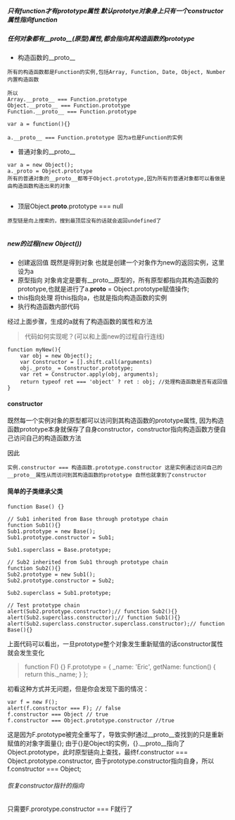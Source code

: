 
##### 只有function才有prototype属性 默认prototye对象身上只有一个constructor属性指向function
##### 任何对象都有__proto__(原型)属性,都会指向其构造函数的prototype

- 构造函数的__proto__
```
所有的构造函数都是Function的实例,包括Array, Function, Date, Object, Number内置构造函数

所以 
Array.__proto__ === Function.prototype
Object.__proto__ === Function.prototype
Function.__proto__ === Function.prototype

var a = function(){}

a.__proto__ === Function.prototype 因为a也是Function的实例

```
- 普通对象的__proto__

```
var a = new Object();
a._proto = Object.prototype
所有的普通对象的__proto__都等于Object.prototype,因为所有的普通对象都可以看做是由构造函数构造出来的对象
    
```
- 顶层Object.__proto__.prototype === null
```
原型链是向上搜索的，搜到最顶层没有的话就会返回undefined了
    
```

##### new的过程(new Object())
    
- 创建返回值 既然是得到对象 也就是创建一个对象作为new的返回实例，这里设为a
- 原型指向 对象肯定是要有__proto__原型的，所有原型都指向其构造函数的prototype,也就是进行了a.__proto__ = Object.prototype赋值操作;
- this指向处理 将this指向a，也就是指向构造函数的实例
- 执行构造函数内部代码

 经过上面步骤，生成的a就有了构造函数的属性和方法
 
> 代码如何实现呢？(可以和上面new的过程自行连线)
    
    function myNew(){
        var obj = new Object();
        var Constructor = [].shift.call(arguments)
        obj._proto_ = Constructor.prototype;
        var ret = Constructor.apply(obj, arguments);
        return typeof ret === 'object' ? ret : obj; //处理构造函数是否有返回值
    }
 
 
 #### constructor
 
 既然每一个实例对象的原型都可以访问到其构造函数的prototype属性, 因为构造函数prototype本身就保存了自身constructor，constructor指向构造函数方便自己访问自己的构造函数方法
 
 因此
    
    实例.constructor === 构造函数.prototype.constructor 这是实例通过访问自己的__proto__属性从而访问到其构造函数的prototype 自然也就拿到了constructor
    
    
#### 简单的子类继承父类

```
function Base() {}

// Sub1 inherited from Base through prototype chain
function Sub1(){}
Sub1.prototype = new Base();
Sub1.prototype.constructor = Sub1;

Sub1.superclass = Base.prototype;

// Sub2 inherited from Sub1 through prototype chain
function Sub2(){}
Sub2.prototype = new Sub1();
Sub2.prototype.constructor = Sub2;

Sub2.superclass = Sub1.prototype;

// Test prototype chain
alert(Sub2.prototype.constructor);// function Sub2(){}
alert(Sub2.superclass.constructor);// function Sub1(){}
alert(Sub2.superclass.constructor.superclass.constructor);// function Base(){}

```

上面代码可以看出，一旦prototype整个对象发生重新赋值的话constructor属性就会发生变化

> function F() {}
    F.prototype = {
    _name: 'Eric',
    getName: function() {
    return this._name;
    }
};

初看这种方式并无问题，但是你会发现下面的情况：
```
var f = new F();
alert(f.constructor === F); // false 
f.constructor === Object // true
f.constructor === Object.prototype.constructor //true

```
这是因为F.prototype被完全重写了，导致实例f通过__proto__查找到的只是重新赋值的对象字面量{};
由于{}是Object的实例，{}.__proto__指向了Object.prototype，此时原型链向上查找，最终f.constructor === Object.prototype.constructor, 由于prototype.constructor指向自身，所以f.constructor === Object;

###### 恢复constructor指针的指向
只需要F.prorotype.constructor === F就行了
